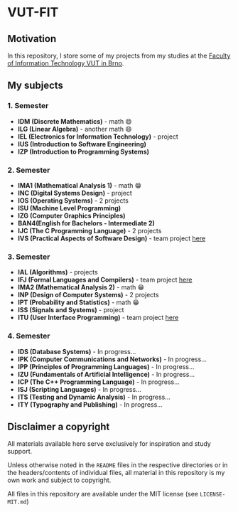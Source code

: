 # VUT-FIT

## Motivation

In this repository, I store some of my projects from my studies at the [Faculty of Information Technology VUT in Brno](https://www.fit.vut.cz/.cs).

## My subjects

### 1. Semester

* __IDM (Discrete Mathematics)__ - math 😄
* __ILG (Linear Algebra)__ - another math 😄
* __IEL (Electronics for Information Technology)__ - project
* __IUS (Introduction to Software Engineering)__
* __IZP (Introduction to Programming Systems)__

### 2. Semester

* __IMA1 (Mathematical Analysis 1)__ - math 😁
* __INC (Digital Systems Design)__ - project
* __IOS (Operating Systems)__ - 2 projects
* __ISU (Machine Level Programming)__
* __IZG (Computer Graphics Principles)__
* __BAN4(English for Bachelors - Intermediate 2)__
* __IJC (The C Programming Language)__ - 2 projects
* __IVS (Practical Aspects of Software Design)__ - team project [here](https://github.com/imiskii/VUT-FIT-IVS-2)

### 3. Semester

* __IAL (Algorithms)__ - projects
* __IFJ (Formal Languages and Compilers)__ - team project [here](https://github.com/imiskii/VUT-FIT-IFJ)
* __IMA2 (Mathematical Analysis 2)__ - math 😁
* __INP (Design of Computer Systems)__ - 2 projects
* __IPT (Probability and Statistics)__ - math 😁
* __ISS (Signals and Systems)__ - project
* __ITU (User Interface Programming)__ - team project [here](https://github.com/imiskii/VUT-FIT-ITU)

### 4. Semester

* __IDS (Database Systems)__ - In progress...
* __IPK (Computer Communications and Networks)__ - In progress...
* __IPP (Principles of Programming Languages)__ - In progress...
* __IZU (Fundamentals of Artificial Intelligence)__ - In progress...
* __ICP (The C++ Programming Language)__ - In progress...
* __ISJ (Scripting Languages)__ - In progress...
* __ITS (Testing and Dynamic Analysis)__ - In progress...
* __ITY (Typography and Publishing)__ - In progress...

## Disclaimer a copyright

All materials available here serve exclusively for inspiration and study support.

Unless otherwise noted in the ```README``` files in the respective directories or in the headers/contents of individual files, all material in this repository is my own work and subject to copyright.

All files in this repository are available under the MIT license (see ```LICENSE-MIT.md```)
